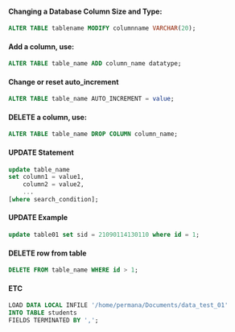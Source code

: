 #### Changing a Database Column Size and Type:

```sql
ALTER TABLE tablename MODIFY columnname VARCHAR(20);
```

#### Add a column, use:

```sql
ALTER TABLE table_name ADD column_name datatype;
```

#### Change or reset auto_increment

```sql
ALTER TABLE table_name AUTO_INCREMENT = value;
```

#### DELETE a column, use:

```sql
ALTER TABLE table_name DROP COLUMN column_name;
```

#### UPDATE Statement

```sql
update table_name
set column1 = value1,
    column2 = value2,
    ...
[where search_condition];
```

#### UPDATE Example

```sql
update table01 set sid = 21090114130110 where id = 1;
```

#### DELETE row from table

```sql
DELETE FROM table_name WHERE id > 1;
```

#### ETC

```sql
LOAD DATA LOCAL INFILE '/home/permana/Documents/data_test_01'
INTO TABLE students
FIELDS TERMINATED BY ',';
```
